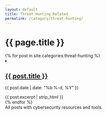 ```yaml
---
layout: default
title: Threat Hunting Related
permalink: /category/threat-hunting/
---
```

<h1>{{ page.title }}</h1>
<div class="post-list">
  {% for post in site.categories.threat-hunting %}
    <li>
      <h2 class="post-title"><a href="{{ post.url | relative_url }}">{{ post.title }}</a></h2>
      <p class="post-meta">{{ post.date | date: "%b %-d, %Y" }}</p>
      {{ post.excerpt | strip_html }}
    </li>
  {% endfor %}
</div>
All posts with cybersecurity resources and tools.
